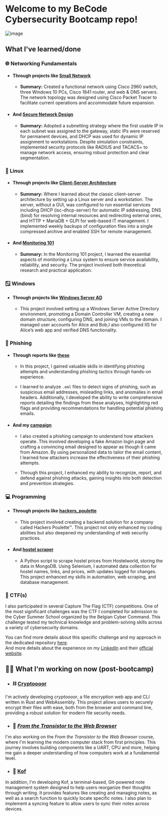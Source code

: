 # Welcome to my BeCode Cybersecurity Bootcamp repo!

![image](https://64.media.tumblr.com/837801e61930c71361776ed1bca8a684/aa2bdf88bfa64ea3-33/s640x960/86cd932f069d5fa86218b1dbbd867232d92323fe.jpg)

## What I've learned/done

### 🌐 Networking Fundamentals

- #### Through projects like [Small Network](https://github.com/pindjouf/BXL-Cyber-Camp/tree/main/Networkk/Small-Network)

    - **Summary:** Created a functional network using Cisco 2960 switch, three Windows 10 PCs, Cisco 1841 router, and web & DNS servers. The network topology was designed using Cisco Packet Tracer to facilitate current operations and accommodate future expansion.

- #### And [Secure Network Design](https://github.com/pindjouf/BXL-Cyber-Camp/tree/main/Networkk/secure_network_design)

    - **Summary:** Adopted a subnetting strategy where the first usable IP in each subnet was assigned to the gateway, static IPs were reserved for permanent devices, and DHCP was used for dynamic IP assignment to workstations. Despite simulation constraints, implemented security protocols like RADIUS and TACACS+ to manage network access, ensuring robust protection and clear segmentation.

### 🐧 Linux

- #### Through projects like [Client-Server Architecture](https://github.com/pindjouf/BXL-Cyber-Camp/tree/main/Linuxx/projects/linux_client_server_project)

    - **Summary:** Where I learned about the classic client-server architecture by setting up a Linux server and a workstation. The server, without a GUI, was configured to run essential services including DHCP (isc-dhcp-server) for automatic IP addressing, DNS (bind) for resolving internal resources and redirecting external ones, and HTTP + MariaDB + GLPI for web-based IT management. I implemented weekly backups of configuration files into a single compressed archive and enabled SSH for remote management.

- #### And [Monitoring 101](https://github.com/pindjouf/BXL-Cyber-Camp/tree/main/Linuxx/projects/monitoring_101)

    - **Summary:** In the Monitoring 101 project, I learned the essential aspects of monitoring a Linux system to ensure service availability, reliability, and security. The project involved both theoretical research and practical application.

### 🪟 Windows

- #### Through projects like [Windows Server AD](https://github.com/pindjouf/BXL-Cyber-Camp/tree/main/Windowss/03-AD)

    - This project involved setting up a Windows Server Active Directory environment, promoting a Domain Controller VM, creating a new domain structure, configuring DNS, and joining VMs to the domain. I managed user accounts for Alice and Bob,I also configured IIS for Alice’s web app and verified DNS functionality.

### 🎣 Phishing

- #### Through reports like [these](https://github.com/pindjouf/BXL-Cyber-Camp/tree/main/Phishingg/reports)

    - In this project, I gained valuable skills in identifying phishing attempts and understanding phishing tactics through hands-on experience.

    - I learned to analyze `.eml` files to detect signs of phishing, such as suspicious email addresses, misleading links, and anomalies in email headers. Additionally, I developed the ability to write comprehensive reports detailing the findings from these analyses, highlighting red flags and providing recommendations for handling potential phishing emails.

- #### And my [campaign](https://github.com/pindjouf/BXL-Cyber-Camp/tree/main/Phishingg/campaign)

    - I also created a phishing campaign to understand how attackers operate. This involved developing a fake Amazon login page and crafting a convincing email designed to appear as though it came from Amazon. By using personalized data to tailor the email content, I learned how attackers increase the effectiveness of their phishing attempts.

    - Through this project, I enhanced my ability to recognize, report, and defend against phishing attacks, gaining insights into both detection and prevention strategies.

### 💻 Programming

- #### Through projects like [hackers_poulette](https://github.com/pindjouf/BXL-Cyber-Camp/tree/main/Programmingg/projects/flask)

    - This project involved creating a backend solution for a company called Hackers Poulette™. This project not only enhanced my coding abilities but also deepened my understanding of web security practices.

- #### And [hostel scraper](https://github.com/pindjouf/BXL-Cyber-Camp/tree/main/Programmingg/projects/scraper)

    - A Python script to scrape hostel prices from Hostelworld, storing the data in MongoDB. Using Selenium, I automated data collection for hostel names, links, and prices, with updates logged for changes. This project enhanced my skills in automation, web scraping, and database management.


### 🚩 CTF(s)

I also participated in several Capture The Flag (CTF) competitions. One of the most significant challenges was the CTF I completed for admission to the Cyber Summer School organized by the Belgian Cyber Command. This challenge tested my technical knowledge and problem-solving skills across a variety of cybersecurity domains.

You can find more details about this specific challenge and my approach in the dedicated repository [here](https://github.com/pindjouf/cyber_summer_school_application).  
And more details about the experience on my [LinkedIn](https://www.linkedin.com/in/esa%C3%BC-bukasa-3143872a9/) and their [official website](https://www.cybersummerschool.be/).

## 👨‍💻 What I'm working on now (post-bootcamp)

- ### ⛓️ [Cryptoooor](https://cryptoooor.com)

I'm actively developing *cryptoooor*, a file encryption web app and CLI written in Rust and WebAssembly. This project allows users to securely encrypt their files with ease, both from the browser and command line, providing a robust solution for modern file security needs.

- ### 🔧 [*From the Transistor to the Web Browser*](https://github.com/pindjouf/fromthetransistor)

I'm also working on the *From the Transistor to the Web Browser* course, where I'm learning the modern computer stack from first principles. This journey involves building components like a UART, CPU and more, helping me gain a deeper understanding of how computers work at a fundamental level.

- ### 📝 [Kof](https://github.com/pindjouf/kof)

In addition, I'm developing Kof, a terminal-based, Git-powered note management system designed to help users reorganize their thoughts through writing. It provides features like creating and managing notes, as well as a search function to quickly locate specific notes. I also plan to implement a syncing feature to allow users to sync their notes across devices.
